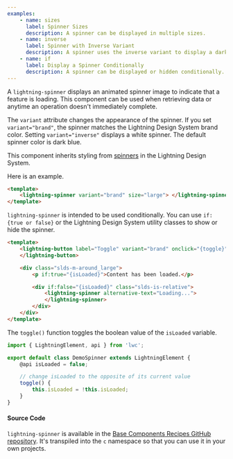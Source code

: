 ```yaml
---
examples:
    - name: sizes
      label: Spinner Sizes
      description: A spinner can be displayed in multiple sizes.
    - name: inverse
      label: Spinner with Inverse Variant
      description: A spinner uses the inverse variant to display a dark background.
    - name: if
      label: Display a Spinner Conditionally
      description: A spinner can be displayed or hidden conditionally.
---
```


A `lightning-spinner` displays an animated spinner image to indicate that a
feature is loading. This component can be used when retrieving data or anytime
an operation doesn't immediately complete.

The `variant` attribute changes the appearance of the spinner. If you set
`variant="brand"`, the spinner matches the Lightning Design System brand
color. Setting `variant="inverse"` displays a white spinner. The default
spinner color is dark blue.

This component inherits styling from
[spinners](https://www.lightningdesignsystem.com/components/spinners/) in the
Lightning Design System.

Here is an example.

```html
<template>
    <lightning-spinner variant="brand" size="large"> </lightning-spinner>
</template>
```

`lightning-spinner` is intended to be used conditionally. You can use
`if:{true or false}` or the Lightning Design System utility classes to show or hide the
spinner.

```html
<template>
    <lightning-button label="Toggle" variant="brand" onclick="{toggle}">
    </lightning-button>

    <div class="slds-m-around_large">
        <p if:true="{isLoaded}">Content has been loaded.</p>

        <div if:false="{isLoaded}" class="slds-is-relative">
            <lightning-spinner alternative-text="Loading...">
            </lightning-spinner>
        </div>
    </div>
</template>
```

The `toggle()` function toggles the boolean value of the `isLoaded` variable.

```javascript
import { LightningElement, api } from 'lwc';

export default class DemoSpinner extends LightningElement {
    @api isLoaded = false;

    // change isLoaded to the opposite of its current value
    toggle() {
        this.isLoaded = !this.isLoaded;
    }
}
```

#### Source Code

`lightning-spinner` is available in the [Base Components Recipes GitHub repository](https://github.com/salesforce/base-components-recipes#documentation). It's transpiled into the `c` namespace so that you can use it in your own projects.
